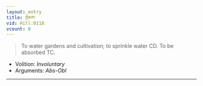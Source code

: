 ```yaml
---
layout: entry
title: ཁྲེམས་
vid: Hill:0118
vcount: 0
---
```

> To water gardens and cultivation; to sprinkle water CD\. To be absorbed TC\.

* Volition: _Involuntary_
* Arguments: _Abs-Obl_

---

